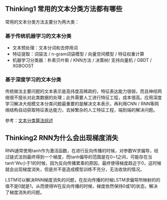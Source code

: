 ## Thinking1 常用的文本分类方法都有哪些
常用的文本分类方法主要分为两大类：
### 基于传统机器学习的文本分类
- 文本预处理：文本分词和去停用词
- 特征提取：词袋法 / n-gram词袋模型 / 向量空间模型 / 特征权重计算
- 机器学习分类器：朴素贝叶斯 / KNN方法 / 决策树/ 支持向量机 / GBDT / XGBOOST

### 基于深度学习的文本分类
传统做法主要问题的文本表示是高纬度高稀疏的，特征表达能力很弱，而且神经网络很不擅长对此类数据的处理；此外需要人工进行特征工程，成本很高。应用深度学习解决大规模文本分类问题最重要的是解决文本表示，再利用CNN / RNN等网络结构自动获取特征表达能力，去掉繁杂的人工特征工程，端到端的解决问题。

参考：[文本分类算法综述](https://zhuanlan.zhihu.com/p/76003775)

## Thinking2 RNN为什么会出现梯度消失
RNN通常使用tanh作为激活函数，在进行反向传播的时候，对参数W求偏导，经过链式法则最终得到一个梯度，而tanh偏导的范围是在0~1之间，可能存在当tanh'Ws小于1的时候，因为反向传播累乘的原因，最终使得梯度趋近于0，这时候就会出现梯度消失，但是并不是造成模型训练不充分，无法收敛的情况。

LSTM可以解决RNN梯度消失的问题，在反向传播的时候LSTM求偏导所映射的的值不是0就是1，从而使得W在反向传播的时候，梯度依然保持0或1的状态，解决了梯度消失的问题。